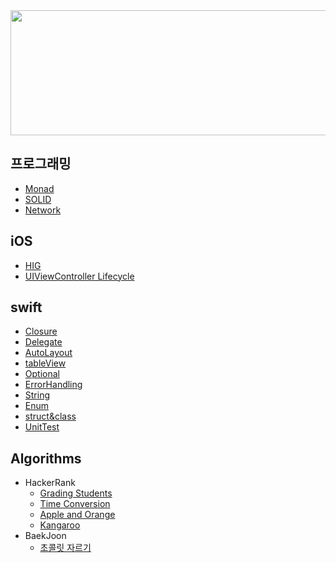 <img width="1000" height="200" src="https://user-images.githubusercontent.com/31604976/57281680-6c1ade80-70e6-11e9-806b-08f264a24396.jpg">

## 프로그래밍

- [Monad]([https://github.com/NORIKIM/Swift-TIL/blob/master/2019/프로그래밍/Monad.md)
- [SOLID]([https://github.com/NORIKIM/Swift-TIL/blob/master/2019/프로그래밍/SOLID.md)
- [Network]([https://github.com/NORIKIM/Swift-TIL/blob/master/2019/프로그래밍/네트워크.md)

## iOS
* [HIG](https://github.com/NORIKIM/Swift-TIL/blob/master/2019/iOS/HIG.md)
* [UIViewController Lifecycle](https://github.com/NORIKIM/Swift-TIL/blob/master/2019/swift/uiviewcontroller%20lifecycle.md)

## swift

* [Closure](https://github.com/NORIKIM/Swift-TIL/blob/master/2019/swift/closure.md)
* [Delegate](https://github.com/NORIKIM/Swift-TIL/blob/master/2019/swift/DelegateDesignPattern.md)
* [AutoLayout](https://github.com/NORIKIM/Swift-TIL/blob/master/2019/swift/AutoLayout.md)
* [tableView](https://github.com/NORIKIM/Swift-TIL/blob/master/2019/swift/tableView.md)
* [Optional](https://github.com/NORIKIM/Swift-TIL/blob/master/2019/swift/optional.md)
* [ErrorHandling](https://github.com/NORIKIM/Swift-TIL/blob/master/2019/swift/ErrorHandling.md)
* [String](https://github.com/NORIKIM/Swift-TIL/blob/master/2019/swift/StringHandling.md)
* [Enum](<https://github.com/NORIKIM/Swift-TIL/blob/master/2019/swift/enum.md>)
* [struct&class](https://github.com/NORIKIM/Swift-TIL/blob/master/2019/swift/Struct-Class.md)
* [UnitTest](https://github.com/NORIKIM/Swift-TIL/blob/master/2019/swift/UnitTest.md)

## Algorithms
* HackerRank
  - [Grading Students](https://github.com/NORIKIM/Swift-TIL/blob/master/2019/Algorithms/HackerRank/Grading%20Students.md)
  - [Time Conversion](https://github.com/NORIKIM/Swift-TIL/blob/master/2019/Algorithms/HackerRank/Time%20Conversion.md)
  - [Apple and Orange](https://github.com/NORIKIM/Swift-TIL/blob/master/2019/Algorithms/HackerRank/Apple%20and%20Orange.md)
  - [Kangaroo](https://github.com/NORIKIM/Swift-TIL/blob/master/2019/Algorithms/HackerRank/Kangaroo.md)
* BaekJoon
  - [초콜릿 자르기](https://github.com/NORIKIM/Swift-TIL/blob/master/2019/Algorithms/BaekJoon/2163.%EC%B4%88%EC%BD%9C%EB%A6%BF%20%EC%9E%90%EB%A5%B4%EA%B8%B0.md)

